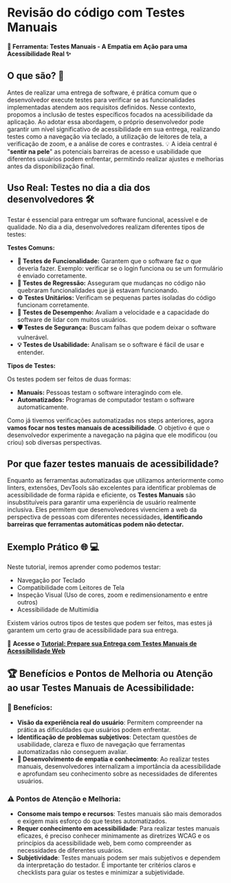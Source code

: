 # Revisão do código com Testes Manuais

**🧰 Ferramenta: Testes Manuais - A Empatia em Ação para uma Acessibilidade Real ✨**

## O que são? 🤔

Antes de realizar uma entrega de software, é prática comum que o desenvolvedor execute testes para verificar se as funcionalidades implementadas atendem aos requisitos definidos. Nesse contexto, propomos a inclusão de testes específicos focados na acessibilidade da aplicação. Ao adotar essa abordagem, o próprio desenvolvedor pode garantir um nível significativo de acessibilidade em sua entrega, realizando testes como a navegação via teclado, a utilização de leitores de tela, a verificação de zoom, e a análise de cores e contrastes. 💡  A ideia central é "**sentir na pele**" as potenciais barreiras de acesso e usabilidade que diferentes usuários podem enfrentar, permitindo realizar ajustes e melhorias antes da disponibilização final.

## Uso Real: Testes no dia a dia dos desenvolvedores 🛠️

Testar é essencial para entregar um software funcional, acessível e de qualidade. No dia a dia, desenvolvedores realizam diferentes tipos de testes:

**Testes Comuns:**

* **🧪 Testes de Funcionalidade:** Garantem que o software faz o que deveria fazer. Exemplo: verificar se o login funciona ou se um formulário é enviado corretamente.
* **🔄 Testes de Regressão:** Asseguram que mudanças no código não quebraram funcionalidades que já estavam funcionando.
* **⚙️ Testes Unitários:** Verificam se pequenas partes isoladas do código funcionam corretamente.
* **🚀 Testes de Desempenho:** Avaliam a velocidade e a capacidade do software de lidar com muitos usuários.
* **🛡️ Testes de Segurança:** Buscam falhas que podem deixar o software vulnerável.
* **💡 Testes de Usabilidade:** Analisam se o software é fácil de usar e entender.

**Tipos de Testes:**

Os testes podem ser feitos de duas formas:

* **Manuais:** Pessoas testam o software interagindo com ele.
* **Automatizados:** Programas de computador testam o software automaticamente.

Como já tivemos verificações automatizadas nos steps anteriores, agora **vamos focar nos testes manuais de acessibilidade**. O objetivo é que o desenvolvedor experimente a navegação na página que ele modificou (ou criou) sob diversas perspectivas. 

## Por que fazer testes manuais de acessibilidade? 

Enquanto as ferramentas automatizadas que utilizamos anteriormente como linters, extensões, DevTools são excelentes para identificar problemas de acessibilidade de forma rápida e eficiente, os **Testes Manuais** são insubstituíveis para garantir uma experiência de usuário realmente inclusiva. Eles permitem que desenvolvedores vivenciem a web da perspectiva de pessoas com diferentes necessidades, **identificando barreiras que ferramentas automáticas podem não detectar.**



## Exemplo Prático 🌐 💻

Neste tutorial, iremos aprender como podemos testar:
- Navegação por Teclado
- Compatibilidade com Leitores de Tela
- Inspeção Visual (Uso de cores, zoom e redimensionamento e entre outros)
- Acessibilidade de Multimídia

Existem vários outros tipos de testes que podem ser feitos, mas estes já garantem um certo grau de acessibilidade para sua entrega.

🔗 **Acesse o [Tutorial: Prepare sua Entrega com Testes Manuais de Acessibilidade Web](./tutorials/testes_manuais.md)**


## 🏆 Benefícios e Pontos de Melhoria ou Atenção ao usar Testes Manuais de Acessibilidade:

### 🎉 Benefícios:

*   **Visão da experiência real do usuário**: Permitem compreender na prática as dificuldades que usuários podem enfrentar.
*   **Identificação de problemas subjetivos**: Detectam questões de usabilidade, clareza e fluxo de navegação que ferramentas automatizadas não conseguem avaliar.
*   **🚨 Desenvolvimento de empatia e conhecimento**: Ao realizar testes manuais, desenvolvedores internalizam a importância da acessibilidade e aprofundam seu conhecimento sobre as necessidades de diferentes usuários.

### ⚠️ Pontos de Atenção e Melhoria:

*   **Consome mais tempo e recursos**: Testes manuais são mais demorados e exigem mais esforço do que testes automatizados.
*   **Requer conhecimento em acessibilidade**: Para realizar testes manuais eficazes, é preciso conhecer minimamente as diretrizes WCAG e os princípios da acessibilidade web, bem como compreender as necessidades de diferentes usuários.
*   **Subjetividade**: Testes manuais podem ser mais subjetivos e dependem da interpretação do testador. É importante ter critérios claros e checklists para guiar os testes e minimizar a subjetividade.